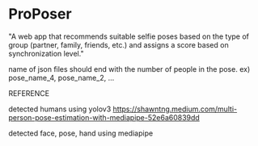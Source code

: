 # ProPoser

"A web app that recommends suitable selfie poses based on the type of group (partner, family, friends, etc.) and assigns a score based on synchronization level."

name of json files should end with the number of people in the pose.
ex) pose_name_4, pose_name_2, ...

REFERENCE

detected humans using yolov3
https://shawntng.medium.com/multi-person-pose-estimation-with-mediapipe-52e6a60839dd

detected face, pose, hand using mediapipe
